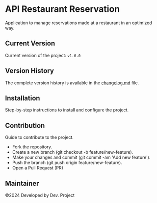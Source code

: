 # API Restaurant Reservation

<!--Brief description of the project and its purpose.-->
Application to manage reservations made at a restaurant in an optimized way.

## Current Version

Current version of the project: `v1.0.0`

## Version History

The complete version history is available in the [changelog.md](changelog.md) file.

## Installation

Step-by-step instructions to install and configure the project.

## Contribution

Guide to contribute to the project.

- Fork the repository.
- Create a new branch (git checkout -b feature/new-feature).
- Make your changes and commit (git commit -am 'Add new feature').
- Push the branch (git push origin feature/new-feature).
- Open a Pull Request (PR)

## Maintainer

©2024 Developed by Dev. Project